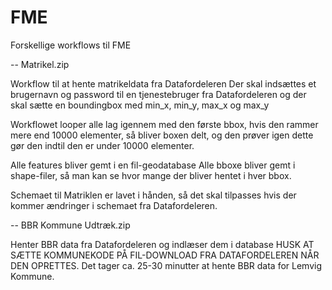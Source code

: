 # FME

Forskellige workflows til FME

-- Matrikel.zip

Workflow til at hente matrikeldata fra Datafordeleren
Der skal indsættes et brugernavn og password til en tjenestebruger fra Datafordeleren
og der skal sætte en boundingbox med min_x, min_y, max_x og max_y

Workflowet looper alle lag igennem med den første bbox, hvis den rammer mere end 10000 elementer, så bliver boxen delt, og den prøver igen
dette gør den indtil den er under 10000 elementer.

Alle features bliver gemt i en fil-geodatabase
Alle bboxe bliver gemt i shape-filer, så man kan se hvor mange der bliver hentet i hver bbox.

Schemaet til Matriklen er lavet i hånden, så det skal tilpasses hvis der kommer ændringer i schemaet fra Datafordeleren.

-- BBR Kommune Udtræk.zip

Henter BBR data fra Datafordeleren og indlæser dem i database
HUSK AT SÆTTE KOMMUNEKODE PÅ FIL-DOWNLOAD FRA DATAFORDELEREN NÅR DEN OPRETTES.
Det tager ca. 25-30 minutter at hente BBR data for Lemvig Kommune.
